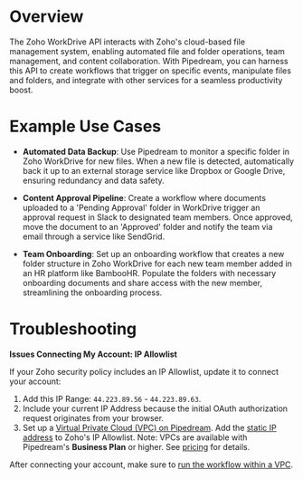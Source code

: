 # Overview

The Zoho WorkDrive API interacts with Zoho's cloud-based file management system, enabling automated file and folder operations, team management, and content collaboration. With Pipedream, you can harness this API to create workflows that trigger on specific events, manipulate files and folders, and integrate with other services for a seamless productivity boost.

# Example Use Cases

- **Automated Data Backup**: Use Pipedream to monitor a specific folder in Zoho WorkDrive for new files. When a new file is detected, automatically back it up to an external storage service like Dropbox or Google Drive, ensuring redundancy and data safety.

- **Content Approval Pipeline**: Create a workflow where documents uploaded to a 'Pending Approval' folder in WorkDrive trigger an approval request in Slack to designated team members. Once approved, move the document to an 'Approved' folder and notify the team via email through a service like SendGrid.

- **Team Onboarding**: Set up an onboarding workflow that creates a new folder structure in Zoho WorkDrive for each new team member added in an HR platform like BambooHR. Populate the folders with necessary onboarding documents and share access with the new member, streamlining the onboarding process.

# Troubleshooting

**Issues Connecting My Account: IP Allowlist**

If your Zoho security policy includes an IP Allowlist, update it to connect your account:

1. Add this IP Range: `44.223.89.56` - `44.223.89.63`.
2. Include your current IP Address because the initial OAuth authorization request originates from your browser.
3. Set up a [Virtual Private Cloud (VPC) on Pipedream](https://pipedream.com/docs/workflows/vpc#create-a-new-vpc). Add the [static IP address](https://pipedream.com/docs/workflows/vpc#find-the-static-outbound-ip-address-for-a-vpc) to Zoho's IP Allowlist. Note: VPCs are available with Pipedream's **Business Plan** or higher. See [pricing](https://pipedream.com/pricing) for details.

After connecting your account, make sure to [run the workflow within a VPC](https://pipedream.com/docs/workflows/vpc#run-workflows-within-a-vpc).

